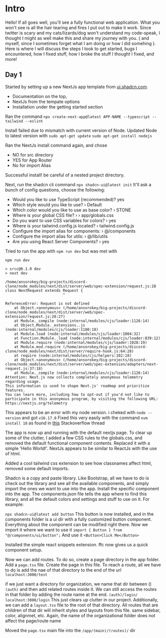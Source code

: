 # Intro
Hello! If all goes well, you'll see a fully functional web application.
What you won't see is all the hair tearing and fires I put out to make it work. Since twitter is scary and my cats/lizards/dog won't understand my code-speak, I thought I might as well make this and share my journey with you. ( and myself, since I sometimes forget what I am doing or how I did somehing ). Here is where I will discuss the steps I took to get started, bugs I encountered, how I fixed stuff, how I broke the stuff I thought I fixed, and more!

## Day 1
Started by setting up a new NextJs app template from [ui.shadcn.com](ui.shadcn.com).

- Documentation on the top,
- NextJs from the tempate options
- Installation under the getting started section

Ran the command
`npx create-next-app@latest APP-NAME --typescript --tailwind --eslint`

Install failed due to mismatch with current version of Node. Updated Node to latest version with
`sudo apt-get update`
`sudo apt-get install nodejs`

Ran the NextJs install command again, and chose
- NO for src directory
- YES for App Router
- No for import Alias

Successful install! be careful of a nested project directory.

Next, run the shadcn cli command
`npx shadcn-ui@latest init`
It'll ask a bunch of config questions, choose the following:
- Would you like to use TypeScript (recommended)? yes
- Which style would you like to use? › Default
- Which color would you like to use as base color? › STONE
- Where is your global CSS file? › › app/globals.css
- Do you want to use CSS variables for colors? › yes
- Where is your tailwind.config.js located? › tailwind.config.js
- Configure the import alias for components: › @/components
- Configure the import alias for utils: › @/lib/utils
- Are you using React Server Components? › yes

Tried to run the app with `npm run dev` but was met with
```
npm run dev

> srcc@0.1.0 dev
> next dev

/home/ansorokey/big-projects/discord-clone/node_modules/next/dist/server/web/spec-extension/request.js:28
class NextRequest extends Request {
                          ^

ReferenceError: Request is not defined
    at Object.<anonymous> (/home/ansorokey/big-projects/discord-clone/node_modules/next/dist/server/web/spec-extension/request.js:28:27)
    at Module._compile (node:internal/modules/cjs/loader:1126:14)
    at Object.Module._extensions..js (node:internal/modules/cjs/loader:1180:10)
    at Module.load (node:internal/modules/cjs/loader:1004:32)
    at Function.Module._load (node:internal/modules/cjs/loader:839:12)
    at Module.require (node:internal/modules/cjs/loader:1028:19)
    at Module.mod.require (/home/ansorokey/big-projects/discord-clone/node_modules/next/dist/server/require-hook.js:64:28)
    at require (node:internal/modules/cjs/helpers:102:18)
    at Object.<anonymous> (/home/ansorokey/big-projects/discord-clone/node_modules/next/dist/server/web/spec-extension/adapters/next-request.js:37:18)
    at Module._compile (node:internal/modules/cjs/loader:1126:14)
Attention: Next.js now collects completely anonymous telemetry regarding usage.
This information is used to shape Next.js' roadmap and prioritize features.
You can learn more, including how to opt-out if you'd not like to participate in this anonymous program, by visiting the following URL:
https://nextjs.org/telemetry
```

This appears to be an error with my node version. i cheked with
`node --version` and got `v16.17.0`
Fixed this very easily with the command `nvm install 18` as found in [this](https://stackoverflow.com/questions/77383943/nextjs-referenceerror-request-is-not-defined-reading-old-version-of-node-s) Stackoverflow thread

The app is now up and running with the default nextjs page. To clear up some of the clutter, I added a few CSS rules to the globals.css, and removed the default functional component contents. Replaced it with a simple 'Hello World!'. NextJs appears to be similar to ReactJs with the use of html.

Added a cool tailwind css extension to see how classnames affect html, removed some default imports.

Shadcn is a copy and paste library. Like Bootstrap, all we have to do is check out the library and see all the available components, and simply import the ones we want to use into the app. Install the specific component into the app. The components.json file tells the app where to find this library, and all the default colors and settings and stuff to use on it. For example:

`npx shadcn-ui@latest add button`
This button is now installed, and in the components folder is a ui dir with a fully customized button component. Everything about the component can be modified right there. Now we import it where we want to use it
`import { Button } from "@/components/ui/button";`
And use it
`<Button>Click Me</Button>`

Installed the simple react snippets extension. ffc now gives us a quick component setup.

Now we can add routes. To do so, create a page directory in the app folder. Add a `page.tsx` file. Create the page in this file.
To reach a route, all we have to do is add the nae of that directory to the end of the url
`localhost:3000/test`

if we just want a directory for organization, we name that dir between ()
`(auth)` and then add related routes inside it. We can still access the routes in that folder by adding the route name at the end.
`(auth)/login/`
`localhost:3000/login`
This just clears up clutter in our project.
Additionally, we can add a `layout.tsx` file to the root of that directory. All routes that are children of that dir will inherit styles and layouts from this file. same sidebar, color, alignmet, etc. Again, the name of the organizational folder does not affect the page/route name

Moved the `page.tsx` main file into the `/app/(main)/(routes)/` dir
